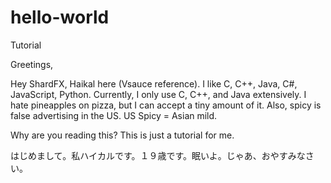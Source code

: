 # hello-world
Tutorial

Greetings,

Hey ShardFX, Haikal here (Vsauce reference). 
I like C, C++, Java, C#, JavaScript, Python.
Currently, I only use C, C++, and Java extensively.
I hate pineapples on pizza, but I can accept a tiny amount of it.
Also, spicy is false advertising in the US. US Spicy = Asian mild.

Why are you reading this? This is just a tutorial for me.

はじめまして。私ハイカルです。１９歳です。眠いよ。じゃあ、おやすみなさい。
